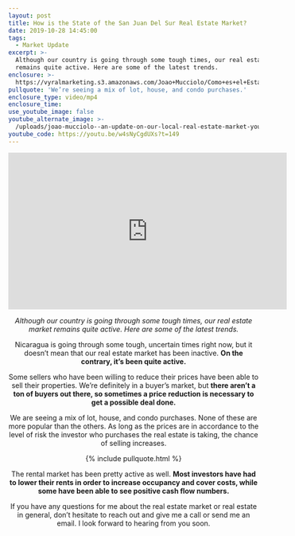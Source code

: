 ```yaml
---
layout: post
title: How is the State of the San Juan Del Sur Real Estate Market?
date: 2019-10-28 14:45:00
tags:
  - Market Update
excerpt: >-
  Although our country is going through some tough times, our real estate market
  remains quite active. Here are some of the latest trends.
enclosure: >-
  https://vyralmarketing.s3.amazonaws.com/Joao+Mucciolo/Como+es+el+Estado+del+Mercado+Bienes+Raices+de+San+Juan+del+Sur_+(1).mp4
pullquote: 'We’re seeing a mix of lot, house, and condo purchases.'
enclosure_type: video/mp4
enclosure_time:
use_youtube_image: false
youtube_alternate_image: >-
  /uploads/joao-mucciolo--an-update-on-our-local-real-estate-market-youtube-1.jpg
youtube_code: https://youtu.be/w4sNyCgdUXs?t=149
---
```


<center><iframe width="560" height="315" src="https://www.youtube.com/embed/w4sNyCgdUXs" frameborder="0" allow="accelerometer; autoplay; encrypted-media; gyroscope; picture-in-picture" allowfullscreen></iframe>
<p style="text-align:center;"><em>Although our country is going through some tough times, our real estate market remains quite active. Here are some of the latest trends.</em></p><center>

Nicaragua is going through some tough, uncertain times right now, but it doesn’t mean that our real estate market has been inactive. **On the contrary, it’s been quite active.**

Some sellers who have been willing to reduce their prices have been able to sell their properties. We’re definitely in a buyer’s market, but **there aren’t a ton of buyers out there, so sometimes a price reduction is necessary to get a possible deal done.**

We are seeing a mix of lot, house, and condo purchases. None of these are more popular than the others. As long as the prices are in accordance to the level of risk the investor who purchases the real estate is taking, the chance of selling increases.

{% include pullquote.html %}

The rental market has been pretty active as well. **Most investors have had to lower their rents in order to increase occupancy and cover costs, while some have been able to see positive cash flow numbers.**

If you have any questions for me about the real estate market or real estate in general, don’t hesitate to reach out and give me a call or send me an email. I look forward to hearing from you soon.

&nbsp;